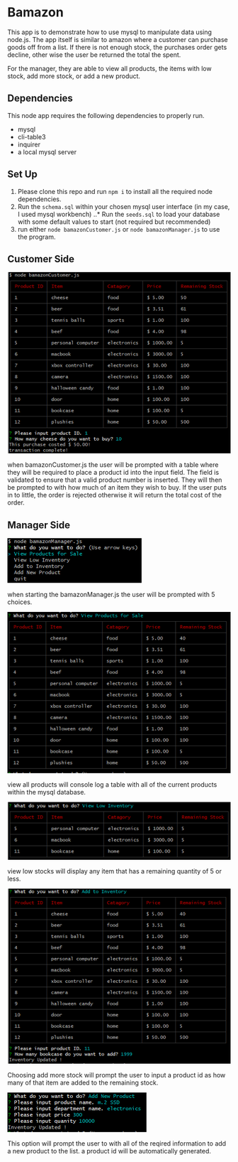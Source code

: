 # Bamazon

This app is to demonstrate how to use mysql to manipulate data using node.js. The app itself is similar to amazon where a customer can purchase goods off from a list. If there is not enough stock, the purchases order gets decline, other wise the user be returned the total the spent.

For the manager, they are able to view all products, the items with low stock, add more stock, or add a new product.

## Dependencies

This node app requires the following dependencies to properly run.

- mysql
- cli-table3
- inquirer
- a local mysql server

## Set Up

1. Please clone this repo and run `npm i` to install all the required node dependencies. 
2. Run the `schema.sql` within your chosen mysql user interface (in my case, I used mysql workbench)
..* Run the `seeds.sql` to load your database with some default values to start (not required but recommended)
3. run either `node bamazonCustomer.js` or `node bamazonManager.js` to use the program.

## Customer Side

![customer options](./assets/images/bamazonCustomer.PNG)

when bamazonCustomer.js  the user will be prompted with a table where they will be required to place a product id into the input field. The field is validated to ensure that a valid product number is inserted. They will then be prompted to with how much of an item they wish to buy. If the user puts in to little, the order is rejected otherwise it will return the total cost of the order.

## Manager Side

![manager options](./assets/images/bamazonManager1.PNG)

when starting the bamazonManager.js the user will be prompted with 5 choices.

![view all products](./assets/images/bamazonManager2.PNG)

view all products will console log a table with all of the current products within the mysql database.

![view low stock](./assets/images/bamazonManager3.PNG)

view low stocks will display any item that has a remaining quantity of 5 or less.

![add more stock](./assets/images/bamazonManager4.PNG)

Choosing add more stock will prompt the user to input a product id as how many of that item are added to the remaining stock.

![add new item](./assets/images/bamazonManager5.PNG)

This option will prompt the user to with all of the reqired information to add a new product to the list. a product id will be automatically generated.
